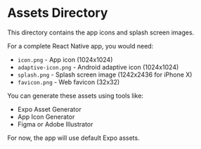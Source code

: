 # Assets Directory

This directory contains the app icons and splash screen images.

For a complete React Native app, you would need:

- `icon.png` - App icon (1024x1024)
- `adaptive-icon.png` - Android adaptive icon (1024x1024)
- `splash.png` - Splash screen image (1242x2436 for iPhone X)
- `favicon.png` - Web favicon (32x32)

You can generate these assets using tools like:
- Expo Asset Generator
- App Icon Generator
- Figma or Adobe Illustrator

For now, the app will use default Expo assets.
